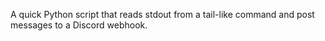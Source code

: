 A quick Python script that reads stdout from a tail-like command and post messages to a Discord webhook.
